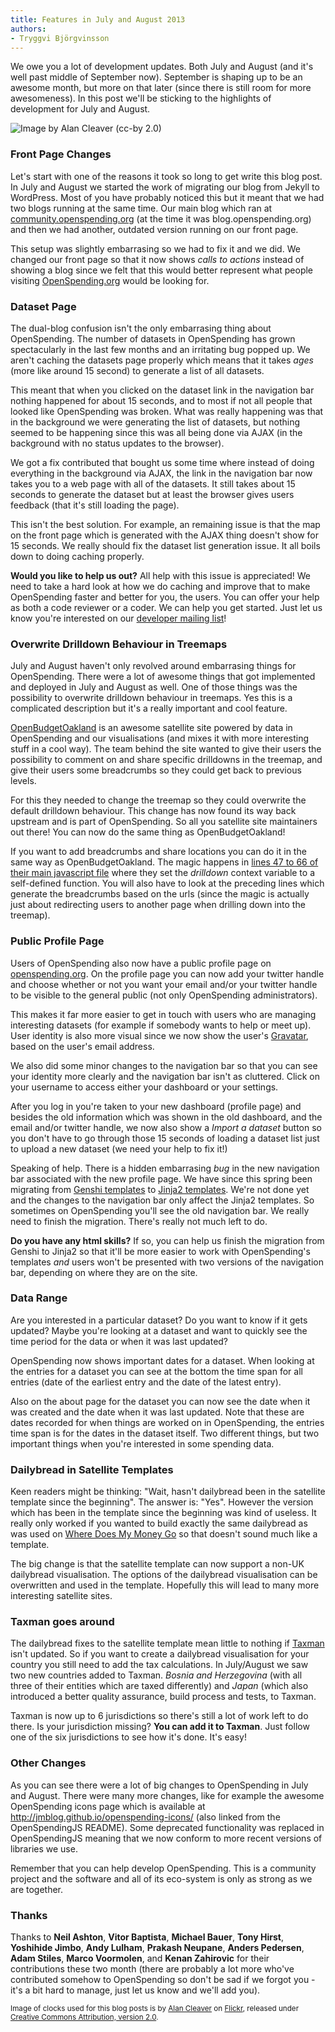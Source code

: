 ```yaml
---
title: Features in July and August 2013
authors:
- Tryggvi Björgvinsson
---
```

We owe you a lot of development updates. Both July and August (and it's well past middle of September now). September is shaping up to be an awesome month, but more on that later (since there is still room for more awesomeness). In this post we'll be sticking to the highlights of development for July and August.

![Image by Alan Cleaver (cc-by 2.0)](http://farm4.staticflickr.com/3071/2661425133_1328692483_z.jpg "Time span")

### Front Page Changes

Let's start with one of the reasons it took so long to get write this blog post. In July and August we started the work of migrating our blog from Jekyll to WordPress. Most of you have probably noticed this but it meant that we had two blogs running at the same time. Our main blog which ran at [community.openspending.org](http://community.openspending.org) (at the time it was blog.openspending.org) and then we had another, outdated version running on our front page.

This setup was slightly embarrasing so we had to fix it and we did. We changed our front page so that it now shows *calls to actions* instead of showing a blog since we felt that this would better represent what people visiting [OpenSpending.org](http://openspending.org) would be looking for.

### Dataset Page

The dual-blog confusion isn't the only embarrasing thing about OpenSpending. The number of datasets in OpenSpending has grown spectacularly in the last few months and an irritating bug popped up. We aren't caching the datasets page properly which means that it takes *ages* (more like around 15 second) to generate a list of all datasets.

This meant that when you clicked on the dataset link in the navigation bar nothing happened for about 15 seconds, and to most if not all people that looked like OpenSpending was broken. What was really happening was that in the background we were generating the list of datasets, but nothing seemed to be happening since this was all being done via AJAX (in the background with no status updates to the browser).

We got a fix contributed that bought us some time where instead of doing everything in the background via AJAX, the link in the navigation bar now takes you to a web page with all of the datasets. It still takes about 15 seconds to generate the dataset but at least the browser gives users feedback (that it's still loading the page).

This isn't the best solution. For example, an remaining issue is that the map on the front page which is generated with the AJAX thing doesn't show for 15 seconds. We really should fix the dataset list generation issue. It all boils down to doing caching properly.

**Would you like to help us out?** All help with this issue is appreciated! We need to take a hard look at how we do caching and improve that to make OpenSpending faster and better for you, the users. You can offer your help as both a code reviewer or a coder. We can help you get started. Just let us know you're interested on our [developer mailing list](http://lists.okfn.org/mailman/listinfo/openspending-dev)!

### Overwrite Drilldown Behaviour in Treemaps

July and August haven't only revolved around embarrasing things for OpenSpending. There were a lot of awesome things that got implemented and deployed in July and August as well. One of those things was the possibility to overwrite drilldown behaviour in treemaps. Yes this is a complicated description but it's a really important and cool feature.

[OpenBudgetOakland](http://openbudgetoakland.org/) is an awesome satellite site powered by data in OpenSpending and our visualisations (and mixes it with more interesting stuff in a cool way). The team behind the site wanted to give their users the possibility to comment on and share specific drilldowns in the treemap, and give their users some breadcrumbs so they could get back to previous levels.

For this they needed to change the treemap so they could overwrite the default drilldown behaviour. This change has now found its way back upstream and is part of OpenSpending. So all you satellite site maintainers out there! You can now do the same thing as OpenBudgetOakland!

If you want to add breadcrumbs and share locations you can do it in the same way as OpenBudgetOakland. The magic happens in [lines 47 to 66 of their main javascript file](https://github.com/adstiles/openbudgetoakland/blob/gh-pages/javascripts/main3.js#L47-L66) where they set the *drilldown* context variable to a self-defined function. You will also have to look at the preceding lines which generate the breadcrumbs based on the urls (since the magic is actually just about redirecting users to another page when drilling down into the treemap).

### Public Profile Page

Users of OpenSpending also now have a public profile page on [openspending.org](http://openspending.org). On the profile page you can now add your twitter handle and choose whether or not you want your email and/or your twitter handle to be visible to the general public (not only OpenSpending administrators).

This makes it far more easier to get in touch with users who are managing interesting datasets (for example if somebody wants to help or meet up). User identity is also more visual since we now show the user's [Gravatar](http://gravatar.com), based on the user's email address.

We also did some minor changes to the navigation bar so that you can see your identity more clearly and the navigation bar isn't as cluttered. Click on your username to access either your dashboard or your settings.

After you log in you're taken to your new dashboard (profile page) and besides the old information which was shown in the old dashboard, and the email and/or twitter handle, we now also show a *Import a dataset* button so you don't have to go through those 15 seconds of loading a dataset list just to upload a new dataset (we need your help to fix it!)

Speaking of help. There is a hidden embarrasing *bug* in the new navigation bar associated with the new profile page. We have since this spring been migrating from [Genshi templates](http://genshi.edgewall.org/) to [Jinja2 templates](http://jinja.pocoo.org/). We're not done yet and the changes to the navigation bar only affect the Jinja2 templates. So sometimes on OpenSpending you'll see the old navigation bar. We really need to finish the migration. There's really not much left to do.

**Do you have any html skills?** If so, you can help us finish the migration from Genshi to Jinja2 so that it'll be more easier to work with OpenSpending's templates *and* users won't be presented with two versions of the navigation bar, depending on where they are on the site.

### Data Range

Are you interested in a particular dataset? Do you want to know if it gets updated? Maybe you're looking at a dataset and want to quickly see the time period for the data or when it was last updated?

OpenSpending now shows important dates for a dataset. When looking at the entries for a dataset you can see at the bottom the time span for all entries (date of the earliest entry and the date of the latest entry).

Also on the about page for the dataset you can now see the date when it was created and the date when it was last updated. Note that these are dates recorded for when things are worked on in OpenSpending, the entries time span is for the dates in the dataset itself. Two different things, but two important things when you're interested in some spending data.

### Dailybread in Satellite Templates

Keen readers might be thinking: "Wait, hasn't dailybread been in the satellite template since the beginning". The answer is: "Yes". However the version which has been in the template since the beginning was kind of useless. It really only worked if you wanted to build exactly the same dailybread as was used on [Where Does My Money Go](http://wheredoesmymoneygo.org/) so that doesn't sound much like a template.

The big change is that the satellite template can now support a non-UK dailybread visualisation. The options of the dailybread visualisation can be overwritten and used in the template. Hopefully this will lead to many more interesting satellite sites.

### Taxman goes around

The dailybread fixes to the satellite template mean little to nothing if [Taxman](http://github.com/openspending/taxman/) isn't updated. So if you want to create a dailybread visualisation for your country you still need to add the tax calculations. In July/August we saw two new countries added to Taxman. *Bosnia and Herzegovina* (with all three of their entities which are taxed differently) and *Japan* (which also introduced a better quality assurance, build process and tests, to Taxman.

Taxman is now up to 6 jurisdictions so there's still a lot of work left to do there. Is your jurisdiction missing? **You can add it to Taxman**. Just follow one of the six jurisdictions to see how it's done. It's easy!

### Other Changes

As you can see there were a lot of big changes to OpenSpending in July and August. There were many more changes, like for example the awesome OpenSpending icons page which is available at http://jmblog.github.io/openspending-icons/ (also linked from the OpenSpendingJS README). Some deprecated functionality was replaced in OpenSpendingJS meaning that we now conform to more recent versions of libraries we use.

Remember that you can help develop OpenSpending. This is a community project and the software and all of its eco-system is only as strong as we are together.

### Thanks

Thanks to **Neil Ashton**, **Vitor Baptista**, **Michael Bauer**, **Tony Hirst**, **Yoshihide Jimbo**, **Andy Lulham**, **Prakash Neupane**, **Anders Pedersen**, **Adam Stiles**, **Marco Voormolen**, and **Kenan Zahirovic** for their contributions these two month (there are probably a lot more who've contributed somehow to OpenSpending so don't be sad if we forgot you - it's a bit hard to manage, just let us know and we'll add you).

<small>Image of clocks used for this blog posts is by [Alan Cleaver](http://www.flickr.com/photos/alancleaver/) on [Flickr](http://flickr.com), released under [Creative Commons Attribution, version 2.0](http://creativecommons.org/licenses/by/2.0/).</small>

